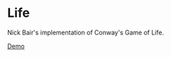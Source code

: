 Life
====

Nick Bair's implementation of Conway's Game of Life.

[Demo](http://life.lab.nickbair.net)